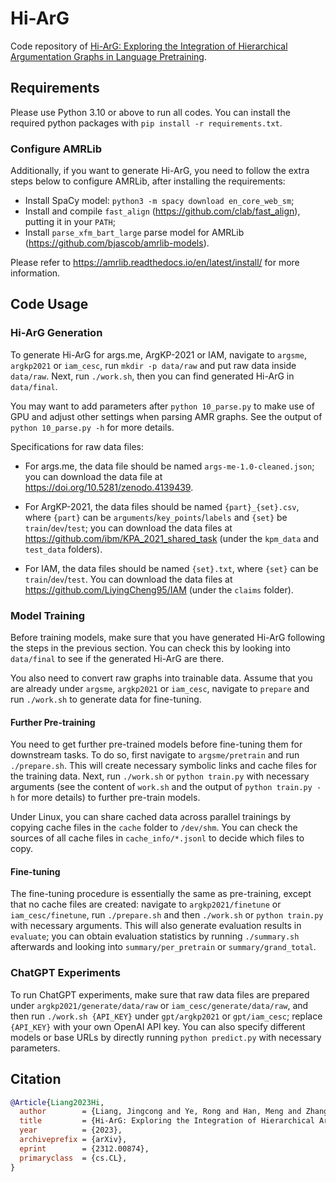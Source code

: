 # Hi-ArG

Code repository of [Hi-ArG: Exploring the Integration of Hierarchical Argumentation Graphs in Language Pretraining](https://arxiv.org/abs/2312.00874).

## Requirements

Please use Python 3.10 or above to run all codes. You can install the required python packages with `pip install -r requirements.txt`.

### Configure AMRLib

Additionally, if you want to generate Hi-ArG, you need to follow the extra steps below to configure AMRLib, after installing the requirements:

- Install SpaCy model: `python3 -m spacy download en_core_web_sm`;
- Install and compile `fast_align` (<https://github.com/clab/fast_align>), putting it in your `PATH`;
- Install `parse_xfm_bart_large` parse model for AMRLib (<https://github.com/bjascob/amrlib-models>).

Please refer to <https://amrlib.readthedocs.io/en/latest/install/> for more information.

## Code Usage

### Hi-ArG Generation

To generate Hi-ArG for args\.me, ArgKP-2021 or IAM, navigate to `argsme`, `argkp2021` or `iam_cesc`, run `mkdir -p data/raw` and put raw data inside `data/raw`. Next, run `./work.sh`, then you can find generated Hi-ArG in `data/final`.

You may want to add parameters after `python 10_parse.py` to make use of GPU and adjust other settings when parsing AMR graphs. See the output of `python 10_parse.py -h` for more details.

Specifications for raw data files:

- For args\.me, the data file should be named `args-me-1.0-cleaned.json`; you can download the data file at <https://doi.org/10.5281/zenodo.4139439>.

- For ArgKP-2021, the data files should be named `{part}_{set}.csv`, where `{part}` can be `arguments`/`key_points`/`labels` and `{set}` be `train`/`dev`/`test`; you can download the data files at <https://github.com/ibm/KPA_2021_shared_task> (under the `kpm_data` and `test_data` folders).

- For IAM, the data files should be named `{set}.txt`, where `{set}` can be `train`/`dev`/`test`. You can download the data files at <https://github.com/LiyingCheng95/IAM> (under the `claims` folder).

### Model Training

Before training models, make sure that you have generated Hi-ArG following the steps in the previous section. You can check this by looking into `data/final` to see if the generated Hi-ArG are there.

You also need to convert raw graphs into trainable data. Assume that you are already under `argsme`, `argkp2021` or `iam_cesc`, navigate to `prepare` and run `./work.sh` to generate data for fine-tuning.

#### Further Pre-training

You need to get further pre-trained models before fine-tuning them for downstream tasks. To do so, first navigate to `argsme/pretrain` and run `./prepare.sh`. This will create necessary symbolic links and cache files for the training data. Next, run `./work.sh` or `python train.py` with necessary arguments (see the content of `work.sh` and the output of `python train.py -h` for more details) to further pre-train models.

Under Linux, you can share cached data across parallel trainings by copying cache files in the `cache` folder to `/dev/shm`. You can check the sources of all cache files in `cache_info/*.jsonl` to decide which files to copy.

#### Fine-tuning

The fine-tuning procedure is essentially the same as pre-training, except that no cache files are created: navigate to `argkp2021/finetune` or `iam_cesc/finetune`, run `./prepare.sh` and then `./work.sh` or `python train.py` with necessary arguments. This will also generate evaluation results in `evaluate`; you can obtain evaluation statistics by running `./summary.sh` afterwards and looking into `summary/per_pretrain` or `summary/grand_total`.

### ChatGPT Experiments

To run ChatGPT experiments, make sure that raw data files are prepared under `argkp2021/generate/data/raw` or `iam_cesc/generate/data/raw`, and then run `./work.sh {API_KEY}` under `gpt/argkp2021` or `gpt/iam_cesc`; replace `{API_KEY}` with your own OpenAI API key. You can also specify different models or base URLs by directly running `python predict.py` with necessary parameters.

## Citation

```bibtex
@Article{Liang2023Hi,
  author        = {Liang, Jingcong and Ye, Rong and Han, Meng and Zhang, Qi and Lai, Ruofei and Zhang, Xinyu and Cao, Zhao and Huang, Xuanjing and Wei, Zhongyu},
  title         = {Hi-ArG: Exploring the Integration of Hierarchical Argumentation Graphs in Language Pretraining},
  year          = {2023},
  archiveprefix = {arXiv},
  eprint        = {2312.00874},
  primaryclass  = {cs.CL},
}
```
